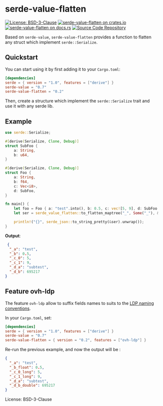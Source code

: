 # serde-value-flatten

[![License: BSD-3-Clause](https://img.shields.io/badge/license-BSD--3--Clause-blue)](./LICENSE)
[![serde-value-flatten on crates.io](https://img.shields.io/crates/v/serde-value-flatten)](https://crates.io/crates/serde-value-flatten)
[![serde-value-flatten on docs.rs](https://docs.rs/serde-value-flatten/badge.svg)](https://docs.rs/serde-value-flatten)
[![Source Code Repository](https://img.shields.io/badge/Code-On%20GitHub-blue?logo=GitHub)](https://github.com/cdumay/serde-value-flatten)

Based on `serde-value`, `serde-value-flatten` provides a function to flatten any struct which
implement `serde::Serialize`.

## Quickstart

You can start using it by first adding it to your `Cargo.toml`:

```toml
[dependencies]
serde = { version = "1.0", features = ["derive"] }
serde-value = "0.7"
serde-value-flatten = "0.2"
```

Then, create a structure which implement the `serde::Serialize` trait and use it with any
serde lib.

## Example

```rust
use serde::Serialize;

#[derive(Serialize, Clone, Debug)]
struct SubFoo {
    a: String,
    b: u64,
}

#[derive(Serialize, Clone, Debug)]
struct Foo {
    a: String,
    b: f64,
    c: Vec<i8>,
    d: SubFoo,
}

fn main() {
    let foo = Foo { a: "test".into(), b: 0.5, c: vec![5, 9], d: SubFoo { a: "subtest".into(), b: 695217 } };
    let ser = serde_value_flatten::to_flatten_maptree("_", Some("_"), &foo).unwrap();

    println!("{}", serde_json::to_string_pretty(&ser).unwrap());
}
```
**Output**:
```json
 {
  "_a": "test",
  "_b": 0.5,
  "_c_0": 5,
  "_c_1": 9,
  "_d_a": "subtest",
  "_d_b": 695217
}
```

## Feature ovh-ldp

The feature `ovh-ldp` allow to suffix fields names to suits to the [LDP naming conventions](https://docs.ovh.com/fr/logs-data-platform/field-naming-conventions/).

In your `Cargo.toml`, set:

```toml
[dependencies]
serde = { version = "1.0", features = ["derive"] }
serde-value = "0.7"
serde-value-flatten = { version = "0.2", features = ["ovh-ldp"] }
```

Re-run the previous example, and now the output will be :

```json
{
  "_a": "test",
  "_b_float": 0.5,
  "_c_0_long": 5,
  "_c_1_long": 9,
  "_d_a": "subtest",
  "_d_b_double": 695217
}
```

License: BSD-3-Clause
